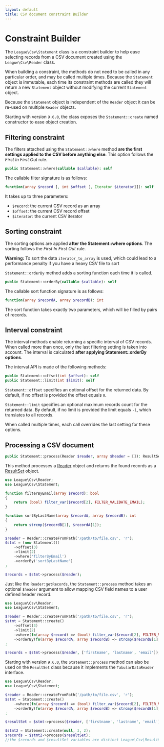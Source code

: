```yaml
---
layout: default
title: CSV document constraint Builder
---
```


# Constraint Builder

The `League\Csv\Statement` class is a constraint builder to help ease selecting records from a CSV document created using the `League\Csv\Reader` class.

When building a constraint, the methods do not need to be called in any particular order, and may be called multiple times. Because the `Statement` object is immutable, each time its constraint methods are called they will return a new `Statement` object without modifying the current `Statement` object.

<p class="message-info">Because the <code>Statement</code> object is independent of the <code>Reader</code> object it can be re-used on multiple <code>Reader</code> objects.</p>

<p class="message-info">Starting with version <code>9.6.0</code>, the class exposes the <code>Statement::create</code> named constructor to ease object creation.</p>

## Filtering constraint

The filters attached using the `Statement::where` method **are the first settings applied to the CSV before anything else**. This option follows the *First In First Out* rule.

```php
public Statement::where(callable $callable): self
```

The callable filter signature is as follows:

```php
function(array $record [, int $offset [, Iterator $iterator]]): self
```

It takes up to three parameters:

- `$record`: the current CSV record as an array
- `$offset`: the current CSV record offset
- `$iterator`: the current CSV iterator

## Sorting constraint

The sorting options are applied **after the Statement::where options**. The sorting follows the *First In First Out* rule.

<p class="message-warning"><strong>Warning:</strong> To sort the data <code>iterator_to_array</code> is used, which could lead to a performance penalty if you have a heavy CSV file to sort</p>

`Statement::orderBy` method adds a sorting function each time it is called.

```php
public Statement::orderBy(callable $callable): self
```

The callable sort function signature is as follows:

```php
function(array $recordA, array $recordB): int
```

The sort function takes exactly two parameters, which will be filled by pairs of records.

## Interval constraint

The interval methods enable returning a specific interval of CSV records. When called more than once, only the last filtering setting is taken into account. The interval is calculated **after applying Statement::orderBy options**.

The interval API is made of the following methods:

```php
public Statement::offset(int $offset): self
public Statement::limit(int $limit): self
```

`Statement::offset` specifies an optional offset for the returned data. By default, if no offset is provided the offset equals `0`.

`Statement::limit` specifies an optional maximum records count for the returned data. By default, if no limit is provided the limit equals `-1`, which translates to all records.

<p class="message-notice">When called multiple times, each call overrides the last setting for these options.</p>

## Processing a CSV document

```php
public Statement::process(Reader $reader, array $header = []): ResultSet
```

This method processes a [Reader](/9.0/reader/) object and returns the found records as a [ResultSet](/9.0/reader/resultset) object.

```php
use League\Csv\Reader;
use League\Csv\Statement;

function filterByEmail(array $record): bool
{
    return (bool) filter_var($record[2], FILTER_VALIDATE_EMAIL);
}

function sortByLastName(array $recordA, array $recordB): int
{
    return strcmp($recordB[1], $recordA[1]);
}

$reader = Reader::createFromPath('/path/to/file.csv', 'r');
$stmt = (new Statement())
    ->offset(3)
    ->limit(2)
    ->where('filterByEmail')
    ->orderBy('sortByLastName')
;

$records = $stmt->process($reader);
```

Just like the `Reader:getRecords`, the `Statement::process` method takes an optional `$header` argument to allow mapping CSV field names to a user defined header record.

```php
use League\Csv\Reader;
use League\Csv\Statement;

$reader = Reader::createFromPath('/path/to/file.csv', 'r');
$stmt = Statement::create()
    ->offset(3)
    ->limit(2)
    ->where(fn(array $record) => (bool) filter_var($record[2], FILTER_VALIDATE_EMAIL))
    ->orderBy(fn(array $recordA, array $recordB) => strcmp($recordB[1], $recordA[1]))
;

$records = $stmt->process($reader, ['firstname', 'lastname', 'email']);
```

<p class="message-notice">Starting with version <code>9.6.0</code>, the <code>Statement::process</code> method can also be used on the <code>ResultSet</code> class because it implements the <code>TabularDataReader</code> interface.</p>

```php
use League\Csv\Reader;
use League\Csv\Statement;

$reader = Reader::createFromPath('/path/to/file.csv', 'r');
$stmt = Statement::create()
    ->where(fn(array $record) => (bool) filter_var($record[2], FILTER_VALIDATE_EMAIL))
    ->orderBy(fn(array $recordA, array $recordB) => strcmp($recordB[1], $recordA[1]))
;

$resultSet = $stmt->process($reader, ['firstname', 'lastname', 'email']);

$stmt2 = Statement::create(null, 3, 2);
$records = $stmt2->process($resultSet);
//the $records and $resultSet variables are distinct League\Csv\ResultSet instances.
```
